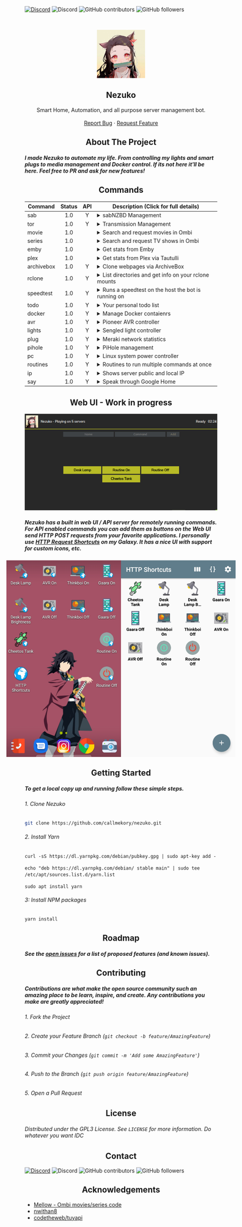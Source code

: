 [![Discord](https://img.shields.io/badge/Discord-Invite-7289DA.svg?style=for-the-badge&logo=appveyor)](https://discord.gg/xhnkTUH) ![Discord](https://img.shields.io/discord/302306803880820736?style=for-the-badge) ![GitHub contributors](https://img.shields.io/github/contributors/callmekory/nezuko?style=for-the-badge) ![GitHub followers](https://img.shields.io/github/followers/callmekory?style=for-the-badge)

<!-- PROJECT LOGO -->
<br />
<p align="center">
  <a href="https://github.com/callmekory/nezuko">
    <img src="data/images/logo.png" alt="Logo" width="126" height="126">
  </a>

**<h2 align="center">Nezuko</h2>**

  <p align="center">
    Smart Home, Automation, and all purpose server management bot.
    <br />
    <br />
    <a href="https://github.com/callmekory/nezuko/issues">Report Bug</a>
    ·
    <a href="https://github.com/callmekory/nezuko/issues">Request Feature</a>
  </p>
</p>

<!-- ABOUT THE PROJECT -->

<h2 align="center"><b>About The Project</b></h2>

##### I made Nezuko to automate my life. From controlling my lights and smart plugs to media management and Docker control. If its not here it'll be here. Feel free to PR and ask for new features!

<!-- COMMANDS -->

<h2 align="center"><b>Commands</b></h2>

| Command    | Status | API | Description (Click for full details)                                                                                                                                                                                                                                                                                                                                                                                                                          |
| ---------- | :----: | :-: | ------------------------------------------------------------------------------------------------------------------------------------------------------------------------------------------------------------------------------------------------------------------------------------------------------------------------------------------------------------------------------------------------------------------------------------------------------------- |
| sab        |  1.0   |  Y  | <details><summary>sabNZBD Management</summary><p>Commands:<p><ul><li><b>list</b> - List all downloads in queue</li><li><b>add</b> - Add NZB's via link</li></ul></details>                                                                                                                                                                                                                                                                                    |
| tor        |  1.0   |  Y  | <details><summary>Transmission Management</summary><p>Commands:<p><ul><li><b>list</b> - List all downloads in queue</li><li><b>add [magnet link]</b> - Add Torrent via link</li></ul></details>                                                                                                                                                                                                                                                               |
| movie      |  1.0   |     | <details><summary>Search and request movies in Ombi</summary><p>Commands:<p><ul><li><b>[movie name]</b> - Movie to search for</li></ul></details>                                                                                                                                                                                                                                                                                                             |
| series     |  1.0   |     | <details><summary>Search and request TV shows in Ombi</summary><p>Commands:<p><ul><li><b>[series name]</b> - Series to search for</li></ul></details>                                                                                                                                                                                                                                                                                                         |
| emby       |  1.0   |     | <details><summary>Get stats from Emby</summary><p>Commands:<p><ul><li><b>stats</b> - Media library stats</li><li><b>recent [movies/series/music]</b> - View recent media and get links to watch</li><li><b>streams</b> - View who and whats currently streaming</li></ul></details>                                                                                                                                                                           |
| plex       |  1.0   |     | <details><summary>Get stats from Plex via Tautulli</summary><p>Commands:<p><ul><li><b>stats</b> - Media library stats</li><li><b>recent [movies/series/music]</b> - View recent media and get links to watch</li><li><b>streams</b> - View who and whats currently streaming</li></ul></details>                                                                                                                                                              |
| archivebox |  1.0   |  Y  | <details><summary>Clone webpages via ArchiveBox</summary><p>Commands:<p><ul><li><b>[url]</b> - Url to add</li></ul></details>                                                                                                                                                                                                                                                                                                                                 |
| rclone     |  1.0   |  Y  | <details><summary>List directories and get info on your rclone mounts</summary><p>Commands:<p><ul><li><b>ls [/some/rclone/dir]</b> - List files in a dir and navigate in pages</li><li><b>size[/some/rclone/dir]</b> - Get the size of a dir on rclone</li></ul></details>                                                                                                                                                                                    |
| speedtest  |  1.0   |  Y  | <details><summary>Runs a speedtest on the host the bot is running on</summary></details>                                                                                                                                                                                                                                                                                                                                                                      |
| todo       |  1.0   |  Y  | <details><summary>Your personal todo list</summary><p>Commands:<p><ul><li><b>list</b> - List all todos</li><li><b>add [take out trash]</b> - Add a todo</li><li><b>remove [1]</b> - Remove a todo</li></ul></details>                                                                                                                                                                                                                                         |
| docker     |  1.0   |  Y  | <details><summary>Manage Docker contaienrs</summary><p>Commands:<p><ul><li><b>list running/paused/exited/etc</b> - List containers</li><li><b>stop/start/restart/etc [CONTAINER]</b> - Manage container states</li></ul></details>                                                                                                                                                                                                                            |
| avr        |  1.0   |  Y  | <details><summary>Pioneer AVR controller</summary><p>Commands:<p><ul><li><b>on/off</b> - Power on/off</li><li><b>vol</b> - Show current volume</li><li><b>vol [0-100]</b> - Set AVR volume</li></ul></details>                                                                                                                                                                                                                                                |
| lights     |  1.0   |  Y  | <details><summary>Sengled light controller</summary><p>Commands:<p><ul><li><b>list</b> - List all lights</li><li><b>[light name]</b> - Toggle light on/off</li><li><b>[light name] 0-100</b> - Set light brightness</li></ul></details>                                                                                                                                                                                                                       |
| plug       |  1.0   |  Y  | <details><summary>Meraki network statistics</summary><p>Commands:<p><ul><li><b>list</b> - List all devices on network</li></ul></details>                                                                                                                                                                                                                                                                                                                     |
| pihole     |  1.0   |  Y  | <details><summary>PiHole management</summary><p>Commands:<p><ul><li><b>stats</b> - List usage statistics</li><li><b>on/off</b> - Enable/disable DNS filtering</li></ul></details>                                                                                                                                                                                                                                                                             |
| pc         |  1.0   |  Y  | <details><summary>Linux system power controller</summary><p>Commands:<p><ul><li><b>on/off/restart</b> - State to set system</li></ul><p>Requires addon in core/addons/powerserver to be running on the system you want to control.</p></details>                                                                                                                                                                                                              |
| routines   |  1.0   |  Y  | <details><summary>Routines to run multiple commands at once</summary><p>Commands:<p><ul><li><b>add [routine name][command]</b> - Add a command to a routine</li><li><b>remove [routine name][command # from list command]</b> - Remove a command from routine</li><li><b>disable/enable [routine name][command # from list command]</b> - Enable/disable a command in a routine</li><li><b>list</b> - List all your routines and commands</li></ul></details> |
| ip         |  1.0   |  Y  | <details><summary>Shows server public and local IP</summary></details>                                                                                                                                                                                                                                                                                                                                                                                        |
| say        |  1.0   |  Y  | <details><summary>Speak through Google Home</summary><p>Commands:<p><ul><li><b>say [waddup my dude]</b> - Text to be spoken</li></ul></details>                                                                                                                                                                                                                                                                                                               |

<!-- Web UI -->

<h2 align="center"><b>Web UI - Work in progress</b></h2>

<center>

![alt text](/data/images/webui.png 'Logo Title Text 1')

</center>

##### Nezuko has a built in web UI / API server for remotely running commands. For API enabled commands you can add them as buttons on the Web UI send HTTP POST requests from your favorite applications. I personally use [HTTP Request Shortcuts](https://github.com/Waboodoo/HTTP-Shortcuts) on my Galaxy. It has a nice UI with support for custom icons, etc.

<div style="display: flex; justify-content: center">
<img src="data/images/app1.png"
     alt="Markdown Monster icon"
     style="width: 300px" />
<img src="data/images/app2.png"
     alt="Markdown Monster icon"
     style="width: 300px" />
</div>
<!-- GETTING STARTED -->
<h2 align="center"><b>Getting Started</b></h2>

##### To get a local copy up and running follow these simple steps.

###### 1. Clone Nezuko

```sh
git clone https://github.com/callmekory/nezuko.git
```

###### 2. Install Yarn

`curl -sS https://dl.yarnpkg.com/debian/pubkey.gpg | sudo apt-key add -`

`echo "deb https://dl.yarnpkg.com/debian/ stable main" | sudo tee /etc/apt/sources.list.d/yarn.list`

`sudo apt install yarn`

###### 3: Install NPM packages

```sh
yarn install
```

<h2 align="center"><b>Roadmap</b></h2>

##### See the [open issues](https://github.com/callmekory/nezuko/issues) for a list of proposed features (and known issues).

<!-- CONTRIBUTING -->

<h2 align="center"><b>Contributing</b></h2>

##### Contributions are what make the open source community such an amazing place to be learn, inspire, and create. Any contributions you make are **greatly appreciated**!

###### 1. Fork the Project

###### 2. Create your Feature Branch (`git checkout -b feature/AmazingFeature`)

###### 3. Commit your Changes (`git commit -m 'Add some AmazingFeature'`)

###### 4. Push to the Branch (`git push origin feature/AmazingFeature`)

###### 5. Open a Pull Request

<!-- LICENSE -->

<h2 align="center"><b>License</b></h2>

###### Distributed under the GPL3 License. See `LICENSE` for more information. Do whatever you want IDC

<!-- CONTACT -->

<h2 align="center"><b>Contact</b></h2>

[![Discord](https://img.shields.io/badge/Discord-Invite-7289DA.svg?style=for-the-badge&logo=appveyor)](https://discord.gg/xhnkTUH) ![Discord](https://img.shields.io/discord/302306803880820736?style=for-the-badge) ![GitHub contributors](https://img.shields.io/github/contributors/callmekory/nezuko?style=for-the-badge) ![GitHub followers](https://img.shields.io/github/followers/callmekory?style=for-the-badge)

<!-- ACKNOWLEDGEMENTS -->

<h2 align="center"><b>Acknowledgements</b></h2>

- [Mellow - Ombi movies/series code](https://github.com/v0idp/Mellow)
- [nwithan8](https://github.com/nwithan8)
- [codetheweb/tuyapi](https://github.com/codetheweb/tuyapi)

<!-- MARKDOWN LINKS & IMAGES -->
